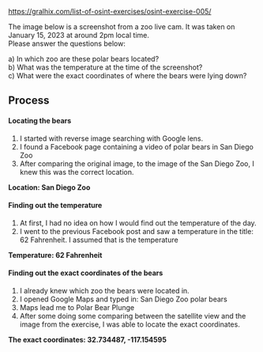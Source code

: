 https://gralhix.com/list-of-osint-exercises/osint-exercise-005/

The image below is a screenshot from a zoo live cam. It was taken on January 15, 2023 at around 2pm local time.  
Please answer the questions below:  
  
a) In which zoo are these polar bears located?  
b) What was the temperature at the time of the screenshot?  
c) What were the exact coordinates of where the bears were lying down?


## Process
#### Locating the bears
1. I started with reverse image searching with Google lens.
2. I found a Facebook page containing a video of polar bears in San Diego Zoo
3. After comparing the original image, to the image of the San Diego Zoo, I knew this was the correct location.

**Location: San Diego Zoo**

#### Finding out the temperature
1. At first, I had no idea on how I would find out the temperature of the day.
2. I went to the previous Facebook post and saw a temperature in the title: 62 Fahrenheit. I assumed that is the temperature

**Temperature: 62 Fahrenheit**

#### Finding out the exact coordinates of the bears
1. I already knew which zoo the bears were located in. 
2. I opened Google Maps and typed in: San Diego Zoo polar bears
3. Maps lead me to Polar Bear Plunge
4. After some doing some comparing between the satellite view and the image from the exercise, I was able to locate the exact coordinates.

**The exact coordinates: 32.734487, -117.154595**
